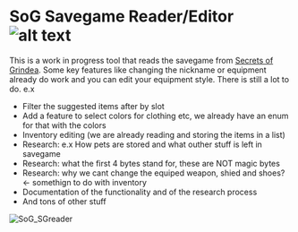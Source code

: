 # SoG Savegame Reader/Editor ![alt text](https://returnnull.de/images/64.png)

This is a work in progress tool that reads the savegame from [Secrets of Grindea](https://store.steampowered.com/app/269770/Secrets_of_Grindea/).
Some key features like changing the nickname or equipment already do work and you can edit your equipment style.
There is still a lot to do.
e.x
* Filter the suggested items after by slot
* Add a feature to select colors for clothing etc, we already have an enum for that with the colors
* Inventory editing (we are already reading and storing the items in a list)
* Research: e.x How pets are stored and what outher stuff is left in savegame
* Research: what the first 4 bytes stand for, these are NOT magic bytes
* Research: why we cant change the equiped weapon, shied and shoes? <- somethign to do with inventory
* Documentation of the functionality and of the research process
* And tons of other stuff

![SoG_SGreader](https://returnnull.de/images/SoG_SGreader.png)
